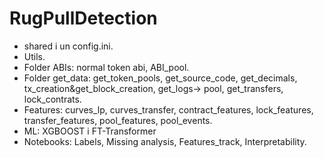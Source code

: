 # RugPullDetection


- shared i un config.ini.
- Utils.
- Folder ABIs: normal token abi, ABI_pool.
- Folder get_data: get_token_pools, get_source_code, get_decimals, tx_creation&get_block_creation, get_logs-> pool, get_transfers, lock_contrats.
- Features: curves_lp, curves_transfer, contract_features, lock_features, transfer_features, pool_features, pool_events.
- ML: XGBOOST i FT-Transformer
- Notebooks: Labels, Missing analysis, Features_track, Interpretability.




